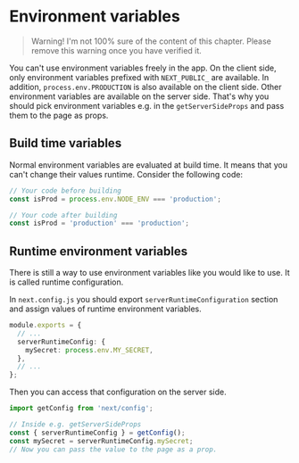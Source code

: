 # Environment variables

> Warning! I'm not 100% sure of the content of this chapter. Please remove this
> warning once you have verified it.

You can't use environment variables freely in the app. On the client side, only
environment variables prefixed with `NEXT_PUBLIC_` are available. In addition,
`process.env.PRODUCTION` is also available on the client side. Other environment
variables are available on the server side. That's why you should pick
environment variables e.g. in the `getServerSideProps` and pass them to the page
as props.

## Build time variables

Normal environment variables are evaluated at build time. It means that you
can't change their values runtime. Consider the following code:

```ts
// Your code before building
const isProd = process.env.NODE_ENV === 'production';

// Your code after building
const isProd = 'production' === 'production';
```

## Runtime environment variables

There is still a way to use environment variables like you would like to use. It
is called runtime configuration.

In `next.config.js` you should export `serverRuntimeConfiguration` section and
assign values of runtime environment variables.

```ts
module.exports = {
  // ...
  serverRuntimeConfig: {
    mySecret: process.env.MY_SECRET,
  },
  // ...
};
```

Then you can access that configuration on the server side.

```ts
import getConfig from 'next/config';

// Inside e.g. getServerSideProps
const { serverRuntimeConfig } = getConfig();
const mySecret = serverRuntimeConfig.mySecret;
// Now you can pass the value to the page as a prop.
```
